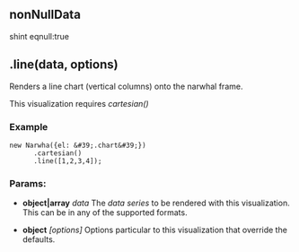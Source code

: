 

<!-- Start src/scripts/visualizations/line.js -->

## nonNullData

shint eqnull:true

## .line(data, options)

Renders a line chart (vertical columns) onto the narwhal frame.

This visualization requires *cartesian()*

### Example
    new Narwha({el: &#39;.chart&#39;})
          .cartesian()
          .line([1,2,3,4]);

### Params: 

* **object|array** *data* The _data series_ to be rendered with this visualization. This can be in any of the supported formats.

* **object** *[options]* Options particular to this visualization that override the defaults.

<!-- End src/scripts/visualizations/line.js -->


